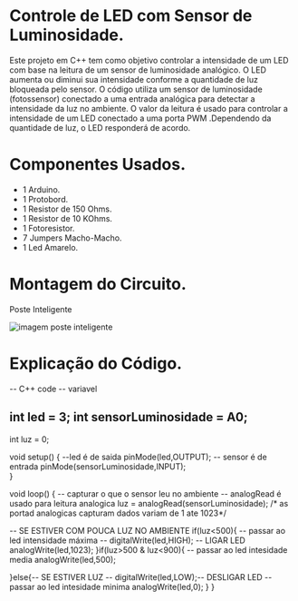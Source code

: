 # Controle de LED com Sensor de Luminosidade.

Este projeto em C++ tem como objetivo controlar a intensidade de um LED com base na leitura de um sensor de luminosidade analógico. 
O LED aumenta ou diminui sua intensidade conforme a quantidade de luz bloqueada pelo sensor.
O código utiliza um sensor de luminosidade (fotossensor) conectado a uma entrada analógica para detectar a intensidade da luz no ambiente. 
O valor da leitura é usado para controlar a intensidade de um LED conectado a uma porta PWM .Dependendo da quantidade de luz, o LED responderá de acordo.

# Componentes Usados.

- 1 Arduino.
- 1 Protobord.
- 1 Resistor de 150 Ohms.
- 1 Resistor de 10 KOhms.
- 1 Fotoresistor.
- 7 Jumpers Macho-Macho.
- 1 Led Amarelo.
# Montagem do Circuito.

Poste Inteligente

![imagem poste inteligente](https://github.com/user-attachments/assets/b660f2c2-c360-469c-bcce-edcd7ce8eb87)


  # Explicação do Código.

  -- C++ code
--  variavel

int led = 3;
int sensorLuminosidade = A0; 
--
int luz = 0;

void setup()
{
 --led é de saida
  pinMode(led,OUTPUT);
  --  sensor é de entrada
  pinMode(sensorLuminosidade,INPUT);  
}

void loop()
{
  --  capturar o que o sensor leu no ambiente
  -- analogRead é usado para leitura analogica
  luz = analogRead(sensorLuminosidade);
  /* as portad analogicas capturam dados variam de 1 ate 1023*/
  
  -- SE ESTIVER COM POUCA LUZ NO AMBIENTE
  if(luz<500){
    -- passar ao led intensidade máxima
  -- digitalWrite(led,HIGH);  -- LIGAR LED
    analogWrite(led,1023);
  }if(luz>500 & luz<900){
      --  passar ao led intesidade media
    analogWrite(led,500);
      
  }else{-- SE ESTIVER LUZ
 -- digitalWrite(led,LOW);--  DESLIGAR LED
     --  passar ao led intesidade minima
    analogWrite(led,0);
  }
}
